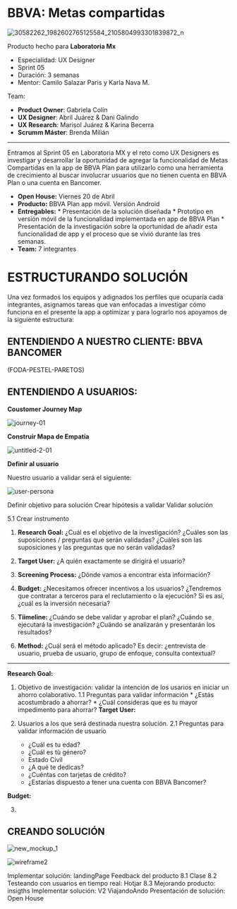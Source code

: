 
# BBVA: Metas compartidas

![30582262_1982602765125584_2105804993301839872_n](https://user-images.githubusercontent.com/32876098/38649626-5a009e36-3dbd-11e8-9834-977345db3d6a.png)

Producto hecho para **Laboratoria Mx** 

* Especialidad: UX Designer
* Sprint 05
* Duración: 3 semanas
* Mentor: Camilo Salazar Paris y Karla Nava M.

Team:

* **Product Owner**: Gabriela Colín
* **UX Designer**: Abril Juárez & Dani Galindo
* **UX Research**: Marisol Juárez & Karina Becerra
* **Scrumm Máster**: Brenda Milián

<hr>

Entramos al Sprint 05 en Laboratoria MX y el reto como UX Designers es investigar y desarrollar la oportunidad de agregar la funcionalidad de Metas Compartidas en la app de BBVA Plan para utilizarlo como una herramienta de crecimiento al buscar involucrar usuarios que no tienen cuenta en BBVA Plan o una cuenta en Bancomer.

* **Open House:** Viernes 20 de Abril
* **Producto:** BBVA Plan app móvil. Versión Android
* **Entregables:** 
      * Presentación de la solución diseñada
      * Prototipo en versión móvil de la funcionalidad implementada en app de BBVA Plan 
      * Presentación de la investigación sobre la oportunidad de añadir esta funcionalidad de app y el proceso que se vivió durante las tres semanas.
 * **Team:** 7 integrantes 

# ESTRUCTURANDO SOLUCIÓN 

Una vez formados los equipos y adignados los perfiles que ocuparía cada integrantes, asignamos tareas que van enfocadas a investigar cómo funciona en el presente la app a optimizar y para lograrlo nos apoyamos de la siguiente estructura:

## ENTENDIENDO A NUESTRO CLIENTE: BBVA BANCOMER

(FODA-PESTEL-PARETOS)

## ENTENDIENDO A USUARIOS: 

 **Coustomer Journey Map**
 
 ![journey-01](https://user-images.githubusercontent.com/32876098/38649640-715d9566-3dbd-11e8-883e-c170ab3471d8.jpg)
 
**Construir Mapa de Empatía**

![untitled-2-01](https://user-images.githubusercontent.com/32876098/38650132-cea377a2-3dbf-11e8-9063-2b92dffb5587.jpg)

**Definir al usuario**

Nuestro usuario a validar será el siguiente: 

![user-persona](https://user-images.githubusercontent.com/32876098/38649637-6661d6c2-3dbd-11e8-92f9-849f44bb42c7.jpg)

Definir objetivo para solución
Crear hipótesis a validar
Validar solución

5.1 Crear instrumento


1. **Research Goal:** ¿Cuál es el objetivo de la investigación? ¿Cuáles son las suposiciones / preguntas que serán validadas?
¿Cuáles son las suposiciones y las preguntas que no serán validadas?

2. **Target User:** ¿A quién exactamente se dirigirá el usuario? 

3. **Screening Process:** ¿Dónde vamos a encontrar esta información?

4. **Budget:** ¿Necesitamos ofrecer incentivos a los usuarios? ¿Tendremos que contratar a terceros para el reclutamiento o la ejecución?
Si es así, ¿cuál es la inversión necesaria?

5. **Tiimeline:** ¿Cuándo se debe validar y aprobar el plan?
¿Cuándo se ejecutará la investigación?
¿Cuándo se analizarán y presentarán los resultados?

6. **Method:** ¿Cuál será el método aplicado?
Es decir: ¿entrevista de usuario, prueba de usuario, grupo de enfoque, consulta contextual?

<hr>

**Research Goal:**

1. Objetivo de investigación: validar la intención de los usarios en iniciar un ahorro colaborativo. 
      1.1 Preguntas para validar información
        * ¿Estás acostumbrado a ahorrar?
        * ¿Cuál consideras que es tu mayor impedimento para ahorrar? 
**Target User:**

2. Usuarios a los que será destinada nuestra solución.
      2.1 Preguntas para validar información de usuario
      * ¿Cuál es tu edad? 
      * ¿Cuál es tù género? 
      * Estado Civil
      * ¿A qué te dedicas? 
      * ¿Cuéntas con tarjetas de crédito? 
      * ¿Estarías dispuesto a tener una cuenta con BBVA Bancomer? 
      
**Budget:**
      
3.  

## CREANDO SOLUCIÓN 

![new_mockup_1](https://user-images.githubusercontent.com/32876098/38649642-76c56f56-3dbd-11e8-9585-581d1dba4575.png)

![wireframe2](https://user-images.githubusercontent.com/32876098/38649645-79f3b20a-3dbd-11e8-917c-12e779898f10.png)

Implementar solución: landingPage
Feedback del producto
8.1 Clase
8.2 Testeando con usuarios en tiempo real: Hotjar
8.3 Mejorando producto: insigths
Implementar solución: V2 ViajandoAndo
Presentación de solución: Open House
